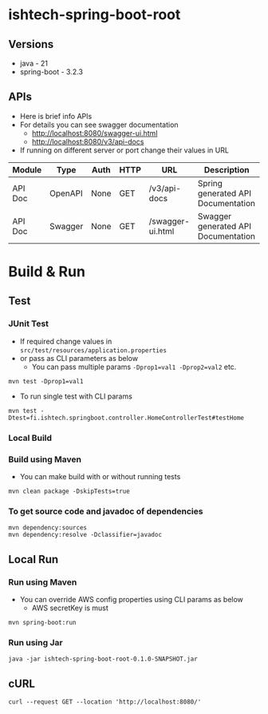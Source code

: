 # ishtech-spring-boot-root

## Versions
- java - 21
- spring-boot - 3.2.3


## APIs

- Here is brief info APIs
- For details you can see swagger documentation
    - [http://localhost:8080/swagger-ui.html](http://localhost:8080/swagger-ui.html)
    - [http://localhost:8080/v3/api-docs](http://localhost:8080/v3/api-docs)
- If running on different server or port change their values in URL


| Module  | Type                      | Auth | HTTP  | URL                          | Description |
|---------|---------------------------|------|-------|------------------------------|-------------|
| API Doc | OpenAPI                   | None | GET   | /v3/api-docs                 | Spring generated API Documentation  |
| API Doc | Swagger                   | None | GET   | /swagger-ui.html             | Swagger generated API Documentation |


# Build & Run

## Test
### JUnit Test
- If required change values in `src/test/resources/application.properties` 
- or pass as CLI parameters as below
    - You can pass multiple params `-Dprop1=val1 -Dprop2=val2` etc.

```
mvn test -Dprop1=val1
```

- To run single test with CLI params


```
mvn test -Dtest=fi.ishtech.springboot.controller.HomeControllerTest#testHome
```

### Local Build
### Build using Maven
- You can make build with or without running tests

```
mvn clean package -DskipTests=true
```

### To get source code and javadoc of dependencies
```
mvn dependency:sources
mvn dependency:resolve -Dclassifier=javadoc
```

## Local Run
### Run using Maven

- You can override AWS config properties using CLI params as below
    - AWS secretKey is must

```
mvn spring-boot:run
```

### Run using Jar
```
java -jar ishtech-spring-boot-root-0.1.0-SNAPSHOT.jar
```

## cURL

```
curl --request GET --location 'http://localhost:8080/'
```
